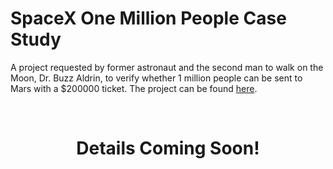 # SpaceX One Million People Case Study

A project requested by former astronaut and the second man to walk on the Moon, Dr. Buzz Aldrin, to verify whether 1 million people can be sent to Mars with a $200000 ticket. The project can be found [here](https://engineering.purdue.edu/AAECourses/aae450/2017/spring).

<br>
<center><h1> Details Coming Soon! </h1></center>
